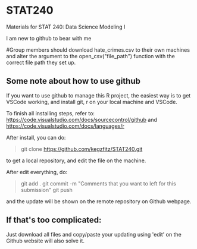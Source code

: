 # STAT240
Materials for STAT 240: Data Science Modeling I

I am new to github to bear with me

#Group members should download hate_crimes.csv to their own machines and alter the argument to the open_csv("file_path") function with the correct file path they set up. 

## Some note about how to use github

If you want to use github to manage this R project, the easiest way is to get VSCode working, and install git, r on your local machine and VSCode.

To finish all installing steps, refer to: 
https://code.visualstudio.com/docs/sourcecontrol/github
and
https://code.visualstudio.com/docs/languages/r

After install, you can do:

> git clone https://github.com/kegzfitz/STAT240.git

to get a local repository, and edit the file on the machine.

After edit everything, do:

> git add .
> git commit -m "Comments that you want to left for this submission"
> git push

and the update will be shown on the remote repository on Github webpage.

## If that's too complicated:

Just download all files and copy/paste your updating using 'edit' on the Github website will also solve it.